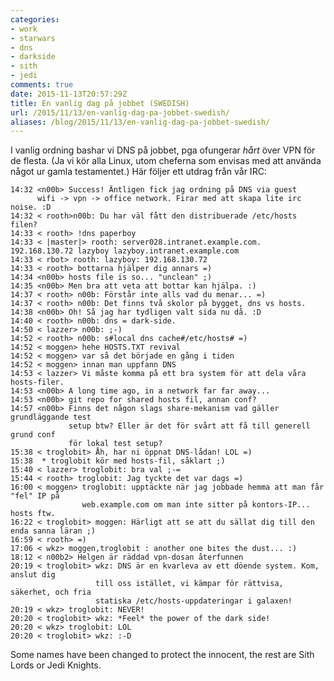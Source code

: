 ```yaml
---
categories:
- work
- starwars
- dns
- darkside
- sith
- jedi
comments: true
date: 2015-11-13T20:57:29Z
title: En vanlig dag på jobbet (SWEDISH)
url: /2015/11/13/en-vanlig-dag-pa-jobbet-swedish/
aliases: /blog/2015/11/13/en-vanlig-dag-pa-jobbet-swedish/
---
```


I vanlig ordning bashar vi DNS på jobbet, pga ofungerar *hårt* över VPN
för de flesta. (Ja vi kör alla Linux, utom cheferna som envisas med att
använda något ur gamla testamentet.) Här följer ett utdrag från vår IRC:

    14:32 <n00b> Success! Äntligen fick jag ordning på DNS via guest
          wifi -> vpn -> office network. Firar med att skapa lite irc noise. :D
    14:32 < rooth>n00b: Du har väl fått den distribuerade /etc/hosts filen?
    14:33 < rooth> !dns paperboy
    14:33 < |master|> rooth: server028.intranet.example.com. 192.168.130.72 lazyboy lazyboy.intranet.example.com
    14:33 < rbot> rooth: lazyboy: 192.168.130.72
    14:33 < rooth> bottarna hjälper dig annars =)
    14:34 <n00b> hosts file is so... "unclean" ;)
    14:35 <n00b> Men bra att veta att bottar kan hjälpa. :)
    14:37 < rooth> n00b: Förstår inte alls vad du menar... =)
    14:37 < rooth> n00b: Det finns två skolor på bygget, dns vs hosts.
    14:38 <n00b> Oh! Så jag har tydligen valt sida nu då. :D
    14:40 < rooth> n00b: dns = dark-side.
    14:50 < lazzer> n00b: ;-)
    14:52 < rooth> n00b: s#local dns cache#/etc/hosts# =)
    14:52 < moggen> hehe HOSTS.TXT revival
    14:52 < moggen> var så det började en gång i tiden
    14:52 < moggen> innan man uppfann DNS
    14:53 < lazzer> Vi måste komma på ett bra system för att dela våra hosts-filer.
    14:53 <n00b> A long time ago, in a network far far away...
    14:53 <n00b> git repo for shared hosts fil, annan conf?
    14:57 <n00b> Finns det någon slags share-mekanism vad gäller grundläggande test
                 setup btw? Eller är det för svårt att få till generell grund conf
                 för lokal test setup?
    15:38 < troglobit> Åh, har ni öppnat DNS-lådan! LOL =)
    15:38  * troglobit kör med hosts-fil, såklart ;)
    15:40 < lazzer> troglobit: bra val ;-=
    15:44 < rooth> troglobit: Jag tyckte det var dags =)
    16:00 < moggen> troglobit: upptäckte när jag jobbade hemma att man får "fel" IP på
                    web.example.com om man inte sitter på kontors-IP... hosts ftw.
    16:22 < troglobit> moggen: Härligt att se att du sällat dig till den enda sanna läran ;)
    16:59 < rooth> =)
    17:06 < wkz> moggen,troglobit : another one bites the dust... :)
    18:12 < n00b2> Helgen är räddad vpn-dosan återfunnen
    20:19 < troglobit> wkz: DNS är en kvarleva av ett döende system. Kom, anslut dig
                       till oss istället, vi kämpar för rättvisa, säkerhet, och fria
                       statiska /etc/hosts-uppdateringar i galaxen!
    20:19 < wkz> troglobit: NEVER!
    20:20 < troglobit> wkz: *Feel* the power of the dark side!
    20:20 < wkz> troglobit: LOL
    20:20 < troglobit> wkz: :-D

Some names have been changed to protect the innocent, the rest are Sith
Lords or Jedi Knights.
